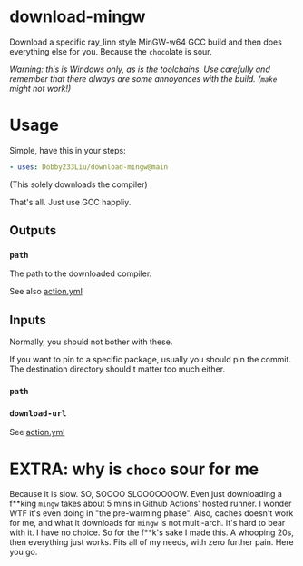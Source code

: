 # download-mingw
Download a specific ray_linn style MinGW-w64 GCC build and then does everything else for you.
Because the `choco`late is sour.

*Warning: this is Windows only, as is the toolchains. Use carefully and remember that there always are some annoyances with the build. (`make` might not work!)*

# Usage
Simple, have this in your steps:
```yaml
- uses: Dobby233Liu/download-mingw@main
```
(This solely downloads the compiler)

That's all. Just use GCC happliy.

## Outputs

### `path`
The path to the downloaded compiler.

See also [action.yml](action.yml)

## Inputs
Normally, you should not bother with these.

If you want to pin to a specific package, usually you should pin the commit.
The destination directory should't matter too much either.

### `path`
### `download-url`

See [action.yml](action.yml)

# EXTRA: why is `choco` sour for me
Because it is slow. SO, SOOOO SLOOOOOOOW. Even just downloading a f\*\*king `mingw` takes about 5 mins in Github Actions' hosted runner. I wonder WTF it's even doing in "the pre-warming phase". Also, caches doesn't work for me, and what it downloads for `mingw` is not multi-arch. It's hard to bear with it. I have no choice. So for the f\*\*k's sake I made this. A whooping 20s, then everything just works. Fits all of my needs, with zero further pain. Here you go.
